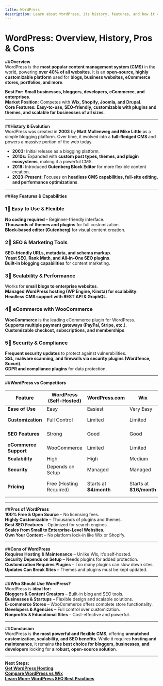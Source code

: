 ```yaml
---
title: WordPress  
description: Learn about WordPress, its history, features, and how it compares to other CMS platforms.  
---
```


# **WordPress: Overview, History, Pros & Cons**  

##**Overview**  
WordPress is the **most popular content management system (CMS)** in the world, powering **over 40% of all websites**. It is an **open-source, highly customizable platform** used for **blogs, business websites, eCommerce stores, portfolios, and more**.  

 **Best For:** **Small businesses, bloggers, developers, eCommerce, and enterprises**.  
 **Market Position:** Competes with **Wix, Shopify, Joomla, and Drupal**.  
 **Core Features:** **Easy-to-use, SEO-friendly, customizable with plugins and themes, and scalable for businesses of all sizes**.  

---

##**History & Evolution**  
WordPress was created in **2003** by **Matt Mullenweg and Mike Little** as a simple blogging platform. Over time, it evolved into a **full-fledged CMS** and powers a massive portion of the web today.  

- **2003:** Initial release as a blogging platform.  
- **2010s:** Expanded with **custom post types, themes, and plugin ecosystems**, making it a powerful CMS.  
- **2018:** Introduced **Gutenberg Block Editor** for more flexible content creation.  
- **2023-Present:** Focuses on **headless CMS capabilities, full-site editing, and performance optimizations**.  

---

##**Key Features & Capabilities**  

### **1⃣ Easy to Use & Flexible**  
 **No coding required** – Beginner-friendly interface.  
 **Thousands of themes and plugins** for full customization.  
 **Block-based editor (Gutenberg)** for visual content creation.  

### **2⃣ SEO & Marketing Tools**  
 **SEO-friendly URLs, metadata, and schema markup**.  
 **Yoast SEO, Rank Math, and All-in-One SEO plugins**.  
 **Built-in blogging capabilities** for content marketing.  

### **3⃣ Scalability & Performance**  
 Works for **small blogs to enterprise websites**.  
 **Managed WordPress hosting (WP Engine, Kinsta) for scalability**.  
 **Headless CMS support with REST API & GraphQL**.  

### **4⃣ eCommerce with WooCommerce**  
 **WooCommerce** is the leading eCommerce plugin for WordPress.  
 **Supports multiple payment gateways (PayPal, Stripe, etc.)**.  
 **Customizable checkout, subscriptions, and memberships**.  

### **5⃣ Security & Compliance**  
 **Frequent security updates** to protect against vulnerabilities.  
 **SSL, malware scanning, and firewalls via security plugins (Wordfence, Sucuri)**.  
 **GDPR and compliance plugins** for data protection.  

---

##**WordPress vs Competitors**  

| Feature                 | WordPress (Self-Hosted) | WordPress.com | Wix        | Shopify    | Drupal       |
|-------------------------|----------------------|---------------|------------|------------|-------------|
| **Ease of Use**        |  Easy |  Easiest |  Very Easy |  Moderate |  Complex |
| **Customization**      |  Full Control |  Limited |  Limited |  Limited |  Full Control |
| **SEO Features**       |  Strong |  Good |  Good |  Requires Apps |  Advanced |
| **eCommerce Support**  |  WooCommerce |  Limited |  Limited |  Built-In |  Requires Dev Work |
| **Scalability**        |  High |  High |  Medium |  High |  High |
| **Security**           |  Depends on Setup |  Managed |  Managed |  Managed |  Strong |
| **Pricing**            | Free (Hosting Required) | Starts at **$4/month** | Starts at **$16/month** | Starts at **$29/month** | Free (Hosting Required) |

---

##**Pros of WordPress**  
 **100% Free & Open Source** – No licensing fees.  
 **Highly Customizable** – Thousands of plugins and themes.  
 **Best SEO Features** – Optimized for search engines.  
 **Scales from Small to Enterprise-Level Websites**.  
 **Own Your Content** – No platform lock-in like Wix or Shopify.  

---

##**Cons of WordPress**  
 **Requires Hosting & Maintenance** – Unlike Wix, it’s self-hosted.  
 **Security Depends on Setup** – Needs plugins for added protection.  
 **Customization Requires Plugins** – Too many plugins can slow down sites.  
 **Updates Can Break Sites** – Themes and plugins must be kept updated.  

---

##**Who Should Use WordPress?**  
WordPress is **ideal for:**  
 **Bloggers & Content Creators** – Built-in blog and SEO tools.  
 **Businesses & Startups** – Flexible design and scalable solutions.  
 **E-commerce Stores** – WooCommerce offers complete store functionality.  
 **Developers & Agencies** – Full control over customization.  
 **Nonprofits & Educational Sites** – Cost-effective and powerful.  

---

##**Conclusion**  
WordPress is **the most powerful and flexible CMS**, offering **unmatched customization, scalability, and SEO benefits**. While it requires **hosting and maintenance**, it remains **the best choice for bloggers, businesses, and developers** looking for **a robust, open-source solution**.  

---

 **Next Steps:**  
 **[Get WordPress Hosting](https://wordpress.org/hosting/)**  
 **[Compare WordPress vs Wix](#)**  
 **[Learn More: WordPress SEO Best Practices](#)**  